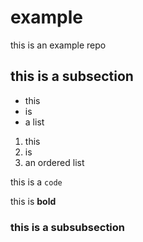 # example
this is an example repo


## this is a subsection

- this 
- is 
- a list


1. this 
2. is 
3. an ordered list

this is a `code`

this is **bold**

### this is a subsubsection
